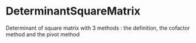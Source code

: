 # DeterminantSquareMatrix
Determinant of square matrix with 3 methods : the definition, the cofactor method and the pivot method
